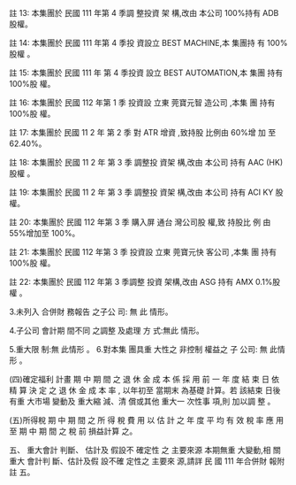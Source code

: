 註 13: 本集團於 民國 111 年第 4 季調 整投資 架 構,改由 本公司 100%持有 ADB 股權。

註 14: 本集團於 民國 111 年第 4 季投 資設立 BEST MACHINE,本 集團持 有 100%股權 。

註 15: 本集團於 民國 111 年 第 4 季投資 設立 BEST AUTOMATION,本 集團 持有 100%股 權。

註 16: 本集團於 民國 112 年第 1 季 投資設 立東 莞寶元智 造公司 ,本集 團 持有 100%股 權。

註 17: 本集團於 民國 11 2 年 第 2 季 對 ATR 增資 ,致持股 比例由 60%增 加 至 62.40%。

註 18: 本集團於 民國 11 2 年 第 3 季 調整投 資架 構,改由 本公司 持有 AAC 
(HK)股權 。

註 19: 本集團於 民國 11 2 年 第 3 季 調整投 資架 構,改由 本公司 持有 ACI 
KY 股權。

註 20: 本集團於 民國 112 年第 3 季 購入屏 通台 灣公司股 權,致 持股比 例 由 55%增加至 100%。

註 21: 本集團於 民國 112 年第 3 季 投資設 立東 莞寶元快 客公司 ,本集 團 持有 100%股 權。

註 22: 本集團於 民國 112 年第 3 季調整 投資 架構,改由 ASG 持有 AMX 
0.1%股權 。

3.未列入 合併財 務報告 之子公 司: 無 此 情形。

4.子公司 會計期 間不同 之調整 及處理 方 式:無此 情形。

5.重大限 制:無 此情形 。 6.對本集 團具重 大性之 非控制 權益之 子 公司: 無 此情形 。

(四)確定福利 計畫 期 中 期 間 之 退 休 金 成 本 係 採 用 前 一 年 度 結 束 日 依 精 算 決 定 之 退 休 金 成 本 率 , 以年初至 當期末 為基礎 計算。若 該結束 日後有重 大市場 變動及 重大縮 減、清 償或其他 重大一 次性事 項,則 加以調 整 。

(五)所得稅 期 中 期 間 之 所 得 稅 費 用 以 估 計 之 年 度 平 均 有 效 稅 率 應 用 至 期 中 期 間 之 稅 前 損益計算 之。

五、 重大會計 判斷、 估計及 假設不 確定性 之 主要來源 本期無重 大變動,相 關重大 會計判 斷、估計及假 設不確 定性之 主要來 源,請詳 民 國 111 年合併財 報附註 五。